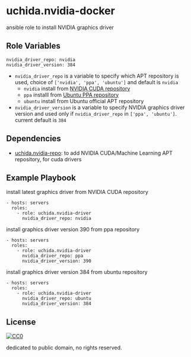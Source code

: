 uchida.nvidia-docker
====================

ansible role to install NVIDIA graphics driver

Role Variables
--------------

```
nvidia_driver_repo: nvidia
nvidia_driver_version: 384
```

- `nvidia_driver_repo` is a variable to specify which APT repository is used,
   choice of `['nvidia', 'ppa', 'ubuntu']` and default is `nvidia`
   - `nvidia` install from [NVIDIA CUDA repository](http://developer.download.nvidia.com/compute/cuda/repos/)
   - `ppa` installl from [Ubuntu PPA repository](https://launchpad.net/~graphics-drivers/+archive/ubuntu/ppa)
   - `ubuntu` install from Ubuntu official APT repository
- `nvidia_driver_version` is a variable to specify NVIDIA graphics driver version and
   used only if `nvidia_driver_repo` in `['ppa', 'ubuntu']`.
   current default is `384`

Dependencies
------------

- [uchida.nvidia-repo](https://galaxy.ansible.com/uchida/nvidia-repo/): to add NVIDIA CUDA/Machine Learning APT repository, for cuda drivers

Example Playbook
----------------

install latest graphics driver from NVIDIA CUDA repository

```
- hosts: servers
  roles:
    - role: uchida.nvidia-driver
      nvidia_driver_repo: nvidia
```

install graphics driver version 390 from ppa repository

```
- hosts: servers
  roles:
    - role: uchida.nvidia-driver
      nvidia_driver_repo: ppa
      nvidia_driver_version: 390
```

install graphics driver version 384 from ubuntu repository

```
- hosts: servers
  roles:
    - role: uchida.nvidia-driver
      nvidia_driver_repo: ubuntu
      nvidia_driver_version: 384
```

License
-------

[![CC0](http://i.creativecommons.org/p/zero/1.0/88x31.png "CC0")](http://creativecommons.org/publicdomain/zero/1.0/deed)

dedicated to public domain, no rights reserved.
